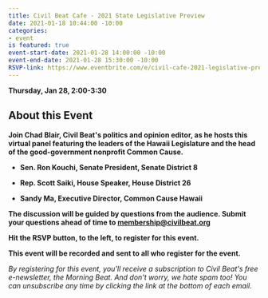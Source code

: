 ```yaml
---
title: Civil Beat Cafe - 2021 State Legislative Preview
date: 2021-01-18 10:44:00 -10:00
categories:
- event
is featured: true
event-start-date: 2021-01-28 14:00:00 -10:00
event-end-date: 2021-01-28 15:30:00 -10:00
RSVP-link: https://www.eventbrite.com/e/civil-cafe-2021-legislative-preview-tickets-136371852883?mc_eid=477cc0b993&mc_cid=c836f493de
---
```


**Thursday, Jan 28, 2:00-3:30**

## **About this Event**

**Join Chad Blair, Civil Beat's politics and opinion editor, as he hosts this virtual panel featuring the leaders of the Hawaii Legislature and the head of the good-government nonprofit Common Cause.**

* **Sen. Ron Kouchi, Senate President, Senate District 8**

* **Rep. Scott Saiki, House Speaker, House District 26**

* **Sandy Ma, Executive Director, Common Cause Hawaii**

**The discussion will be guided by questions from the audience. Submit your questions ahead of time to membership@civilbeat.org**

**Hit the RSVP button, to the left, to register for this event.**

**This event will be recorded and sent to all who register for the event.**

*By registering for this event, you'll receive a subscription to Civil Beat's free e-newsletter, the Morning Beat. And don't worry, we hate spam too! You can unsubscribe any time by clicking the link at the bottom of each email.*